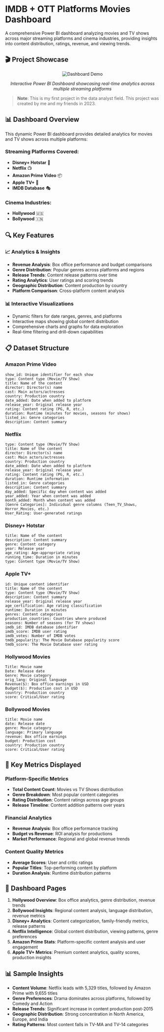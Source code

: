# IMDB + OTT Platforms Movies Dashboard 

A comprehensive Power BI dashboard analyzing movies and TV shows across major streaming platforms and cinema industries, providing insights into content distribution, ratings, revenue, and viewing trends.

## 🎬 Project Showcase

<div align="center">
  
![Dashboard Demo](your-dashboard-demo.gif)

*Interactive Power BI Dashboard showcasing real-time analytics across multiple streaming platforms*

</div>

> **Note**: This is my first project in the data analyst field. This project was created by me and my friends in 2023.

## 📊 Dashboard Overview

This dynamic Power BI dashboard provides detailed analytics for movies and TV shows across multiple platforms:

### Streaming Platforms Covered:
- **Disney+ Hotstar** 🏰
- **Netflix** 📺
- **Amazon Prime Video** 📦
- **Apple TV+** 🍎
- **IMDB Database** 🎭

### Cinema Industries:
- **Hollywood** 🇺🇸
- **Bollywood** 🇮🇳

## 🔍 Key Features

### 📈 Analytics & Insights
- **Revenue Analysis**: Box office performance and budget comparisons
- **Genre Distribution**: Popular genres across platforms and regions
- **Release Trends**: Content release patterns over time
- **Rating Analytics**: User ratings and scoring trends
- **Geographic Distribution**: Content production by country
- **Platform Comparison**: Cross-platform content analysis

### 📊 Interactive Visualizations
- Dynamic filters for date ranges, genres, and platforms
- Interactive maps showing global content distribution
- Comprehensive charts and graphs for data exploration
- Real-time filtering and drill-down capabilities

## 📋 Dataset Structure

### Amazon Prime Video
```
show_id: Unique identifier for each show
type: Content type (Movie/TV Show)
title: Name of the content
director: Director(s) name
cast: Main actors/actresses
country: Production country
date_added: Date when added to platform
release_year: Original release year
rating: Content rating (PG, R, etc.)
duration: Runtime (minutes for movies, seasons for shows)
listed_in: Genre categories
description: Content summary
```

### Netflix
```
type: Content type (Movie/TV Show)
title: Name of the content
director: Director(s) name
cast: Main actors/actresses
country: Production country
date_added: Date when added to platform
release_year: Original release year
rating: Content rating (PG, R, etc.)
duration: Runtime information
listed_in: Genre categories
description: Content summary
day_added: Specific day when content was added
year_added: Year when content was added
month_added: Month when content was added
[Genre Categories]: Individual genre columns (Teen_TV_Shows, Horror_Movies, etc.)
User_Rating: User-generated ratings
```

### Disney+ Hotstar
```
title: Name of the content
description: Content summary
genre: Content category
year: Release year
age_rating: Age-appropriate rating
running_time: Duration in minutes
type: Content type (Movie/TV Show)
```

### Apple TV+
```
id: Unique content identifier
title: Name of the content
type: Content type (Movie/TV Show)
description: Content summary
release_year: Original release year
age_certification: Age rating classification
runtime: Duration in minutes
genres: Content categories
production_countries: Countries where produced
seasons: Number of seasons (for TV shows)
imdb_id: IMDB database identifier
imdb_score: IMDB user rating
imdb_votes: Number of IMDB votes
tmdb_popularity: The Movie Database popularity score
tmdb_score: The Movie Database user rating
```

### Hollywood Movies
```
Title: Movie name
Date: Release date
Genre: Movie category
orig_lang: Original language
Revenue($): Box office earnings in USD
Budget($): Production cost in USD
country: Production country
score: Critical/User rating
```

### Bollywood Movies
```
title: Movie name
date: Release date
genre: Movie category
language: Primary language
revenue: Box office earnings
budget: Production cost
country: Production country
score: Critical/User rating
```

## 🎯 Key Metrics Displayed

### Platform-Specific Metrics
- **Total Content Count**: Movies vs TV Shows distribution
- **Genre Breakdown**: Most popular content categories
- **Rating Distribution**: Content ratings across age groups
- **Release Timeline**: Content addition patterns over years

### Financial Analytics
- **Revenue Analysis**: Box office performance tracking
- **Budget vs Revenue**: ROI analysis for productions
- **Market Performance**: Regional and global revenue trends

### Content Quality Metrics
- **Average Scores**: User and critic ratings
- **Popular Titles**: Top-performing content by platform
- **Duration Analysis**: Runtime distribution patterns

## 📱 Dashboard Pages

1. **Hollywood Overview**: Box office analytics, genre distribution, revenue trends
2. **Bollywood Insights**: Regional content analysis, language distribution, revenue metrics
3. **Disney+ Analytics**: Content categorization, family-friendly metrics, release patterns
4. **Netflix Intelligence**: Global content distribution, viewing patterns, genre preferences
5. **Amazon Prime Stats**: Platform-specific content analysis and user engagement
6. **Apple TV+ Metrics**: Premium content analytics, quality scores, production insights

## 📊 Sample Insights

- **Content Volume**: Netflix leads with 5,329 titles, followed by Amazon Prime with 9,655 titles
- **Genre Preferences**: Drama dominates across platforms, followed by Comedy and Action
- **Release Trends**: Significant increase in content production post-2015
- **Geographic Distribution**: Strong concentration in North America, Europe, and India
- **Rating Patterns**: Most content falls in TV-MA and TV-14 categories
